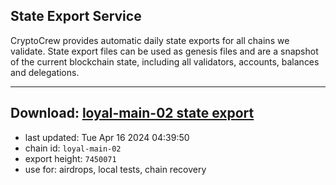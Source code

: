 ## State Export Service
CryptoCrew provides automatic daily state exports for all chains we validate. State export files can be used as genesis files and are a snapshot of the current blockchain state, including all validators, accounts, balances and delegations.

---
**Download: [loyal-main-02 state export](https://dl-eu2.ccvalidators.com/SERVICE/loyal/loyal-main-02_export_7450071.json)**
---

- last updated: Tue Apr 16 2024 04:39:50
- chain id: `loyal-main-02`
- export height: `7450071`
- use for: airdrops, local tests, chain recovery
